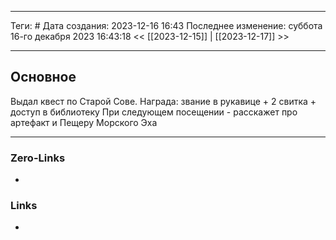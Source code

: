 ___
Теги: #
Дата создания: 2023-12-16 16:43 
Последнее изменение: суббота 16-го декабря 2023 16:43:18
<< [[2023-12-15]] | [[2023-12-17]] >> 
___
## Основное

Выдал квест по Старой Сове.
Награда: звание в рукавице + 2 свитка + доступ в библиотеку
При следующем посещении - расскажет про артефакт и Пещеру Морского Эха

___
### Zero-Links
- 

### Links
- 
